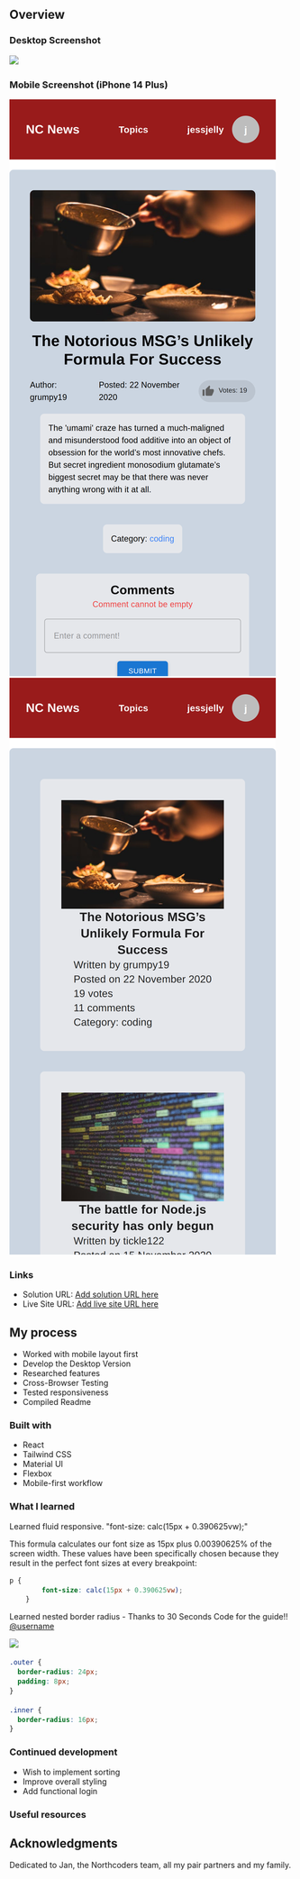 

## Overview

### Desktop Screenshot

![](./preview.png) 

### Mobile Screenshot (iPhone 14 Plus)

![](./articlemobile.png) 
![](./mobilehome.png) 
### Links

- Solution URL: [Add solution URL here](https://github.com/dannygorgon/qr-code-card)
- Live Site URL: [Add live site URL here](https://dannygorgon.github.io/qr-code-card/)

## My process
- Worked with mobile layout first
- Develop the Desktop Version
- Researched features
- Cross-Browser Testing
- Tested responsiveness
- Compiled Readme 
### Built with
- React
- Tailwind CSS
- Material UI
- Flexbox
- Mobile-first workflow



### What I learned

Learned fluid responsive. "font-size: calc(15px + 0.390625vw);" 

This formula calculates our font size as 15px plus 0.00390625% of the screen width. These values have been specifically chosen because they result in the perfect font sizes at every breakpoint:


```css
p {
        font-size: calc(15px + 0.390625vw);
    }
```

Learned nested border radius - Thanks to 30 Seconds Code for the guide!! [@username](https://github.com/30-seconds)

![](./border-radius.png) 


```css
.outer {
  border-radius: 24px;
  padding: 8px;
}

.inner {
  border-radius: 16px;
}
```

### Continued development

- Wish to implement sorting
- Improve overall styling
- Add functional login



### Useful resources




## Acknowledgments

Dedicated to Jan, the Northcoders team, all my pair partners and my family.


